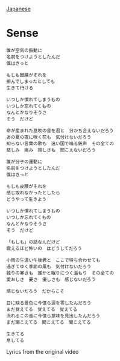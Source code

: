 [Japanese](https://lyricstranslate.com/en/luna-sense-lyrics)
# Sense
```
誰が空気の振動に
名前をつけようとしたんだ
僕はきっと

もしも鼓膜がそれを
拒んでしまったとしても
生きて行ける

いつしか慣れてしまうもの
いつしか忘れてくもの
なんとかなりそうさ
そう　だけど

命が産まれた息吹の音を君と　分かち合えないだろう
あの夏の夜に咲く花も　気付けないだろう
知らない言葉の歌も　遠い国で鳴る銃声　その全ての
慈しみ　痛み　寂しさも　聞こえないだろう

誰が分子の運動に
名前をつけようとしたんだ
僕はきっと

もしも皮膜がそれを
感じ取れなかったとしたら
どうやって生きよう

いつしか慣れてしまうもの
いつしか忘れてくもの
なんとかなりそうさ
そう　だけど

「もしも」の話なんだけど
震えるほど怖いの　はどうしてだろう

小雨の生温い午後君と　ここで待ち合わせても
過ぎてゆく季節の風も　気付けないだろう
独りの寒さも　誰かと眠りにつく温もり　その全ての
愛おしさ　憂さ　優しさも　感じないだろう

感じないだろう　だからこそ

目に映る景色に今僕ら涙を零したんだろう
まだ覚えてる　覚えてる　覚えてる
流れるこの音に今僕ら意味を見出したんだろう
まだ聞こえてる　聞こえてる　聞こえてる

生きてる
息してる
```

Lyrics from the original video